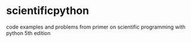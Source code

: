 # scientificpython
code examples and problems from primer on scientific programming with python 5th edition
